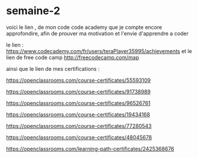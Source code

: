 # semaine-2
voici le lien , de mon code code academy que je compte encore approfondire, afin de prouver ma motivation et l'envie d'apprendre a coder

le lien : https://www.codecademy.com/fr/users/teraPlayer35995/achievements
 et le lien de free code camp http://freecodecamp.com/map


ainsi que le lien de mes certifications :

https://openclassrooms.com/course-certificates/55593109

https://openclassrooms.com/course-certificates/91738989

https://openclassrooms.com/course-certificates/96526761

https://openclassrooms.com/course-certificates/19434168

https://openclassrooms.com/course-certificates/77280543

https://openclassrooms.com/course-certificates/48045678

https://openclassrooms.com/learning-path-certificates/2425368676
